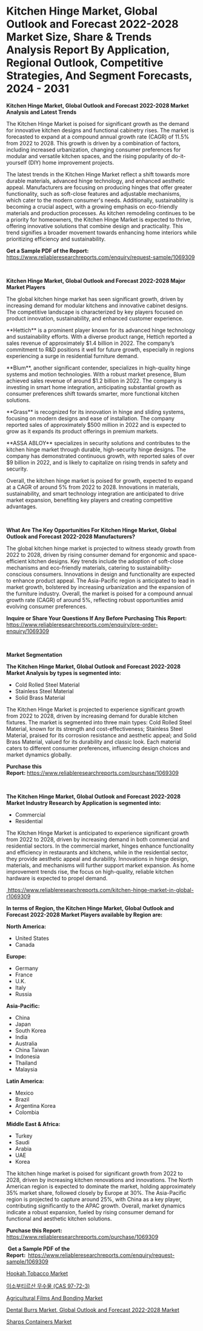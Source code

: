 <p><h1>Kitchen Hinge Market, Global Outlook and Forecast 2022-2028 Market Size, Share & Trends Analysis Report By Application, Regional Outlook, Competitive Strategies, And Segment Forecasts, 2024 - 2031</h1></p><p><strong>Kitchen Hinge Market, Global Outlook and Forecast 2022-2028 Market Analysis and Latest Trends</strong></p>
<p><p>The Kitchen Hinge Market is poised for significant growth as the demand for innovative kitchen designs and functional cabinetry rises. The market is forecasted to expand at a compound annual growth rate (CAGR) of 11.5% from 2022 to 2028. This growth is driven by a combination of factors, including increased urbanization, changing consumer preferences for modular and versatile kitchen spaces, and the rising popularity of do-it-yourself (DIY) home improvement projects.</p><p>The latest trends in the Kitchen Hinge Market reflect a shift towards more durable materials, advanced hinge technology, and enhanced aesthetic appeal. Manufacturers are focusing on producing hinges that offer greater functionality, such as soft-close features and adjustable mechanisms, which cater to the modern consumer's needs. Additionally, sustainability is becoming a crucial aspect, with a growing emphasis on eco-friendly materials and production processes. As kitchen remodeling continues to be a priority for homeowners, the Kitchen Hinge Market is expected to thrive, offering innovative solutions that combine design and practicality. This trend signifies a broader movement towards enhancing home interiors while prioritizing efficiency and sustainability.</p></p>
<p><strong>Get a Sample PDF of the Report:&nbsp;</strong> <a href="https://www.reliableresearchreports.com/enquiry/request-sample/1069309">https://www.reliableresearchreports.com/enquiry/request-sample/1069309</a></p>
<p>&nbsp;</p>
<p><strong>Kitchen Hinge Market, Global Outlook and Forecast 2022-2028 Major Market Players</strong></p>
<p><p>The global kitchen hinge market has seen significant growth, driven by increasing demand for modular kitchens and innovative cabinet designs. The competitive landscape is characterized by key players focused on product innovation, sustainability, and enhanced customer experience.</p><p>**Hettich** is a prominent player known for its advanced hinge technology and sustainability efforts. With a diverse product range, Hettich reported a sales revenue of approximately $1.4 billion in 2022. The company’s commitment to R&D positions it well for future growth, especially in regions experiencing a surge in residential furniture demand.</p><p>**Blum**, another significant contender, specializes in high-quality hinge systems and motion technologies. With a robust market presence, Blum achieved sales revenue of around $1.2 billion in 2022. The company is investing in smart home integration, anticipating substantial growth as consumer preferences shift towards smarter, more functional kitchen solutions.</p><p>**Grass** is recognized for its innovation in hinge and sliding systems, focusing on modern designs and ease of installation. The company reported sales of approximately $500 million in 2022 and is expected to grow as it expands its product offerings in premium markets.</p><p>**ASSA ABLOY** specializes in security solutions and contributes to the kitchen hinge market through durable, high-security hinge designs. The company has demonstrated continuous growth, with reported sales of over $9 billion in 2022, and is likely to capitalize on rising trends in safety and security.</p><p>Overall, the kitchen hinge market is poised for growth, expected to expand at a CAGR of around 5% from 2022 to 2028. Innovations in materials, sustainability, and smart technology integration are anticipated to drive market expansion, benefiting key players and creating competitive advantages.</p></p>
<p>&nbsp;</p>
<p><strong>What Are The Key Opportunities For Kitchen Hinge Market, Global Outlook and Forecast 2022-2028 Manufacturers?</strong></p>
<p><p>The global kitchen hinge market is projected to witness steady growth from 2022 to 2028, driven by rising consumer demand for ergonomic and space-efficient kitchen designs. Key trends include the adoption of soft-close mechanisms and eco-friendly materials, catering to sustainability-conscious consumers. Innovations in design and functionality are expected to enhance product appeal. The Asia-Pacific region is anticipated to lead in market growth, bolstered by increasing urbanization and the expansion of the furniture industry. Overall, the market is poised for a compound annual growth rate (CAGR) of around 5%, reflecting robust opportunities amid evolving consumer preferences.</p></p>
<p><strong>Inquire or Share Your Questions If Any Before Purchasing This Report:</strong> <a href="https://www.reliableresearchreports.com/enquiry/pre-order-enquiry/1069309">https://www.reliableresearchreports.com/enquiry/pre-order-enquiry/1069309</a></p>
<p>&nbsp;</p>
<p><strong>Market Segmentation</strong></p>
<p><strong>The Kitchen Hinge Market, Global Outlook and Forecast 2022-2028 Market Analysis by types is segmented into:</strong></p>
<p><ul><li>Cold Rolled Steel Material</li><li>Stainless Steel Material</li><li>Solid Brass Material</li></ul></p>
<p><p>The Kitchen Hinge Market is projected to experience significant growth from 2022 to 2028, driven by increasing demand for durable kitchen fixtures. The market is segmented into three main types: Cold Rolled Steel Material, known for its strength and cost-effectiveness; Stainless Steel Material, praised for its corrosion resistance and aesthetic appeal; and Solid Brass Material, valued for its durability and classic look. Each material caters to different consumer preferences, influencing design choices and market dynamics globally.</p></p>
<p><strong>Purchase this Report:&nbsp;</strong><a href="https://www.reliableresearchreports.com/purchase/1069309">https://www.reliableresearchreports.com/purchase/1069309</a></p>
<p>&nbsp;</p>
<p><strong>The Kitchen Hinge Market, Global Outlook and Forecast 2022-2028 Market Industry Research by Application is segmented into:</strong></p>
<p><ul><li>Commercial</li><li>Residential</li></ul></p>
<p><p>The Kitchen Hinge Market is anticipated to experience significant growth from 2022 to 2028, driven by increasing demand in both commercial and residential sectors. In the commercial market, hinges enhance functionality and efficiency in restaurants and kitchens, while in the residential sector, they provide aesthetic appeal and durability. Innovations in hinge design, materials, and mechanisms will further support market expansion. As home improvement trends rise, the focus on high-quality, reliable kitchen hardware is expected to propel demand.</p></p>
<p><a href="https://www.reliableresearchreports.com/kitchen-hinge-market-in-global-r1069309">&nbsp;https://www.reliableresearchreports.com/kitchen-hinge-market-in-global-r1069309</a></p>
<p><strong>In terms of Region, the Kitchen Hinge Market, Global Outlook and Forecast 2022-2028 Market Players available by Region are:</strong></p>
<p>
    <p> <strong> North America: </strong>
        <ul>
            <li>United States</li>
            <li>Canada</li>
        </ul>
        </p> 
    <p> <strong> Europe: </strong>
        <ul>
            <li>Germany</li>
            <li>France</li>
            <li>U.K.</li>
            <li>Italy</li>
            <li>Russia</li>
        </ul>
        </p> 
    <p> <strong> Asia-Pacific: </strong>
        <ul>
            <li>China</li>
            <li>Japan</li>
            <li>South Korea</li>
            <li>India</li>
            <li>Australia</li>
            <li>China Taiwan</li>
            <li>Indonesia</li>
            <li>Thailand</li>
            <li>Malaysia</li>
        </ul>
        </p> 
    <p> <strong> Latin America: </strong>
        <ul>
            <li>Mexico</li>
            <li>Brazil</li>
            <li>Argentina Korea</li>
            <li>Colombia</li>
        </ul>
        </p> 
    <p> <strong> Middle East & Africa: </strong>
        <ul>
            <li>Turkey</li>
            <li>Saudi</li>
            <li>Arabia</li>
            <li>UAE</li>
            <li>Korea</li>
        </ul>
    </p>
    </p>
<p><p>The kitchen hinge market is poised for significant growth from 2022 to 2028, driven by increasing kitchen renovations and innovations. The North American region is expected to dominate the market, holding approximately 35% market share, followed closely by Europe at 30%. The Asia-Pacific region is projected to capture around 25%, with China as a key player, contributing significantly to the APAC growth. Overall, market dynamics indicate a robust expansion, fueled by rising consumer demand for functional and aesthetic kitchen solutions.</p></p>
<p><strong>Purchase this Report: </strong><a href="https://www.reliableresearchreports.com/purchase/1069309">https://www.reliableresearchreports.com/purchase/1069309</a></p>
<p>&nbsp;<strong>Get a Sample PDF of the Report:&nbsp;&nbsp;</strong><a href="https://www.reliableresearchreports.com/enquiry/request-sample/1069309">https://www.reliableresearchreports.com/enquiry/request-sample/1069309</a></p>
<p><strong></strong></p>
<p><p><a href="https://issuu.com/reportprime-2/docs/hookah-tobacco-market-size-2030.ppt_3d33fc5c99c81a">Hookah Tobacco Market</a></p><p><a href="https://github.com/laholand/Market-Research-Report-List-6/blob/main/1393396108431.md">이소부티르산 무수물 (CAS 97-72-3)</a></p><p><a href="https://www.linkedin.com/pulse/agricultural-films-bonding-market-essentials-key-players-t8soe?trackingId=2365EQ9YQJabrlymliqsOQ%3D%3D">Agricultural Films And Bonding Market</a></p><p><a href="https://github.com/arionmp/Market-Research-Report-List-5/blob/main/dental-burrs-market-global-outlook-and-forecast-2022-2028-market.md">Dental Burrs Market, Global Outlook and Forecast 2022-2028 Market</a></p><p><a href="https://www.linkedin.com/pulse/market-leaders-laggards-global-sharps-containers-trends-forecast-wf9df?trackingId=wlew1KdGROysDABUw2TZkw%3D%3D">Sharps Containers Market</a></p></p>